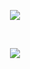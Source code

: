 <p align="center">
<a href="https://www.postman.com/"><img src="https://assets.getpostman.com/common-share/postman-logo-horizontal-320x132.png" /></a>
</p>

<br/>

<p align="center">
  <a href="www.linkedin.com/in/ajvsubotich"><img src="https://img.shields.io/badge/Alejandro%20Valdez-LinkedIn-0077B5.svg" style="max-height: 300px;" style="max-height: 300px;"></a>
</p>
